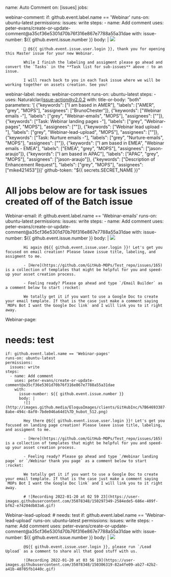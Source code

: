 name: Auto Comment
on: [issues]
jobs:
 
  webinar-comment:
    if: github.event.label.name == 'Webinar'
    runs-on: ubuntu-latest
    permissions:
      issues: write
    steps:
      - name: Add comment
        uses: peter-evans/create-or-update-comment@a35cf36e5301d70b76f316e867e7788a55a31dae
        with:
          issue-number: ${{ github.event.issue.number }}
          body: |
            ![](http://images.github.media/EloquaImages/clients/GitHubInc/%7B64693387-8abe-494c-8af0-7bde046a64d1%7D_hubot_512.png)
            
            👋 @${{ github.event.issue.user.login }}, thank you for opening this Master issue for your new Webinar.
            
            While I finish the labeling and assigment please go ahead and convert the `Tasks` in the **Task list for sub-issues** above ☝️ to an issue. 
            
            I will reach back to you in each Task issue where we will be working together on assets creation. See you!
  
  webinar-label:
    needs: webinar-comment
    runs-on: ubuntu-latest
    steps:
      - uses: Naturalclar/issue-action@v2.0.2
        with:
          title-or-body: "both"
          parameters: '[ {"keywords": ["I am based in AMER"], "labels": ["AMER", "grey", "MOPS"], "assignees": ["BrunoChester"]}, {"keywords": ["Webinar emails -"], "labels": ["grey", "Webinar-emails", "MOPS"], "assignees": [""]}, {"keywords": ["Task: Webinar landing pages -"], "labels": ["grey", "Webinar-pages", "MOPS"], "assignees": [""]}, {"keywords": ["Webinar lead upload -"], "labels": ["grey", "Webinar-lead-upload", "MOPS"], "assignees": [""]}, {"keywords": ["Task: Nurture emails -"], "labels": ["grey", "Nurture-emails", "MOPS"], "assignees": [""]}, {"keywords": ["I am based in EMEA", "Webinar emails - EMEA"], "labels": ["EMEA", "grey", "MOPS"], "assignees": ["jason-araujo"]}, {"keywords": ["I am based in APAC"], "labels": ["APAC", "grey", "MOPS"], "assignees": ["jason-araujo"]}, {"keywords": ["Description of Enhancement Request"], "labels": ["grey", "MOPS"], "assignees": ["mike421453"]}]'
          github-token: "${{ secrets.SECRET_NAME }}"
 
# All jobs below are for task issues created off of the Batch issue
 
  Webinar-email:
    if: github.event.label.name == 'Webinar-emails'
    runs-on: ubuntu-latest
    permissions:
      issues: write
    steps:
      - name: Add comment
        uses: peter-evans/create-or-update-comment@a35cf36e5301d70b76f316e867e7788a55a31dae
        with:
          issue-number: ${{ github.event.issue.number }}
          body: |
            ![](http://images.github.media/EloquaImages/clients/GitHubInc/%7B64693387-8abe-494c-8af0-7bde046a64d1%7D_hubot_512.png)
            
            Hi again @${{ github.event.issue.user.login }}! Let's get you focused on email creation! Please leave issue title, labeling, and assigment to me.
            
            - [Here](https://github.com/GitHub-MOPs/Test_repo/issues/165) is a collection of templates that might be helpful for you and speed-up your asset creation process.
            
            - Feeling ready? Please go ahead and type `/Email Builder` as a comment below to start :rocket:
            
            We totally get it if you want to use a Google Doc to create your email template. If that is the case just make a comment saying `MOPs Bot I want the Google Doc link` and I will link you to it right away.      
 
  Webinar-page:
   #  needs: test
    if: github.event.label.name == 'Webinar-pages'
    runs-on: ubuntu-latest
    permissions:
      issues: write
    steps:
      - name: Add comment
        uses: peter-evans/create-or-update-comment@a35cf36e5301d70b76f316e867e7788a55a31dae
        with:
          issue-number: ${{ github.event.issue.number }}
          body: |
            ![](http://images.github.media/EloquaImages/clients/GitHubInc/%7B64693387-8abe-494c-8af0-7bde046a64d1%7D_hubot_512.png)
            
            Hey there @${{ github.event.issue.user.login }}! Let's get you focused on landing page creation! Please leave issue title, labeling, and assigment to me.
            
            - [Here](https://github.com/GitHub-MOPs/Test_repo/issues/165) is a collection of templates that might be helpful for you and speed-up your asset creation process.
            
            - Feeling ready? Please go ahead and type `/Webinar landing page` or `/Webinar thank you page` as a comment below to start :rocket:
            
            We totally get it if you want to use a Google Doc to create your email template. If that is the case just make a comment saying `MOPs Bot I want the Google Doc link` and I will link you to it right away.
            
            # ![Recording 2022-01-20 at 02 59 23](https://user-images.githubusercontent.com/35078348/150297349-2584ede5-686e-409f-bf62-e74204db83a6.gif)
  
  
  Webinar-lead-upload:
    # needs: test
    if: github.event.label.name == 'Webinar-lead-upload'
    runs-on: ubuntu-latest
    permissions:
      issues: write
    steps:
      - name: Add comment
        uses: peter-evans/create-or-update-comment@a35cf36e5301d70b76f316e867e7788a55a31dae
        with:
          issue-number: ${{ github.event.issue.number }}
          body: |
            ![](http://images.github.media/EloquaImages/clients/GitHubInc/%7B64693387-8abe-494c-8af0-7bde046a64d1%7D_hubot_512.png)
            
            @${{ github.event.issue.user.login }}, please run `/Lead Upload` as a comment to share all that good stuff with us.
            
            ![Recording 2022-01-20 at 03 56 19](https://user-images.githubusercontent.com/35078348/150306319-82a4fe09-ab27-42b2-a41b-40705fb1440c.gif)

